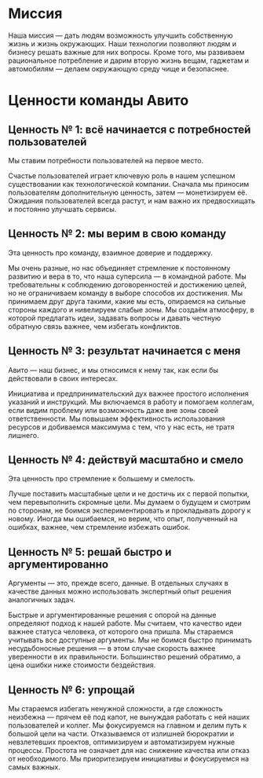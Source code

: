 # Миссия

Наша миссия — дать людям возможность улучшить собственную жизнь и жизнь окружающих.
Наши технологии позволяют людям и бизнесу решать важные для них вопросы. Кроме того, мы развиваем рациональное потребление и дарим вторую жизнь вещам, гаджетам и автомобилям — делаем окружающую среду чище и безопаснее.

# Ценности команды Авито

## Ценность № 1: всё начинается с потребностей пользователей

Мы ставим потребности пользователей на первое место.

Счастье пользователей играет ключевую роль в нашем успешном существовании как технологической компании. Сначала мы приносим пользователям дополнительную ценность, затем — монетизируем её. Ожидания пользователей всегда растут, и нам важно их предвосхищать и постоянно улучшать сервисы.

## Ценность № 2: мы верим в свою команду

Эта ценность про команду, взаимное доверие и поддержку.

Мы очень разные, но нас объединяет стремление к постоянному развитию и вера в то, что наша суперсила — в командной работе.
Мы требовательны к соблюдению договоренностей и достижению целей, но не ограничиваем команду в выборе способов их достижения. Мы принимаем друг друга такими, какие мы есть, опираемся на сильные стороны каждого и нивелируем слабые зоны. Мы создаём атмосферу, в которой предлагать идеи, задавать вопросы и давать честную обратную связь важнее, чем избегать конфликтов.

## Ценность № 3: результат начинается с меня

Авито — наш бизнес, и мы относимся к нему так, как если бы действовали в своих интересах.

Инициатива и предпринимательский дух важнее простого исполнения указаний и инструкций. Мы включаемся в работу и помогаем коллегам, если видим проблему или возможность даже вне зоны своей ответственности. Мы повышаем эффективность использования ресурсов и добиваемся максимума с тем, что у нас есть, не тратя лишнего.

## Ценность № 4: действуй масштабно и смело

Эта ценность про стремление к большему и смелость.

Лучше поставить масштабные цели и не достичь их с первой попытки, чем перевыполнить скромные цели. Мы думаем о будущем и смотрим по сторонам, не боимся экспериментировать и прокладывать дорогу к новому. Иногда мы ошибаемся, но верим, что опыт, полученный на ошибках, важнее, чем стремление избежать ошибок.

## Ценность № 5: решай быстро и аргументированно

Аргументы — это, прежде всего, данные. В отдельных случаях в качестве данных можно использовать экспертный опыт решения аналогичных задач.

Быстрые и аргументированные решения с опорой на данные определяют подход к нашей работе. Мы считаем, что качество идеи важнее статуса человека, от которого она пришла. Мы стараемся учитывать все доступные аргументы. Мы не боимся быстро принимать несудьбоносные решения — в этом случае скорость важнее уверенности в их правильности. Большинство решений обратимо, а цена ошибки ниже стоимости бездействия.

## Ценность № 6: упрощай

Мы стараемся избегать ненужной сложности, а где сложность неизбежна — прячем её под капот, не вынуждая работать с ней наших пользователей и коллег.
Мы фокусируемся на главном и делим путь к большой цели на части. Отказываемся от излишней бюрократии и невзлетевших проектов, оптимизируем и автоматизируем нужные процессы. Простота не означает для нас снижение качества или отказ от необходимого. Мы приоритезируем инициативы и фокусируемся на самых важных.

